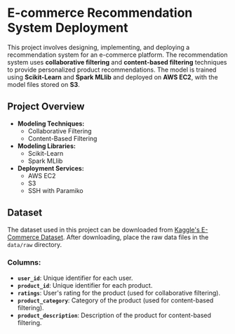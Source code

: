 # E-commerce Recommendation System Deployment

This project involves designing, implementing, and deploying a recommendation system for an e-commerce platform. The recommendation system uses **collaborative filtering** and **content-based filtering** techniques to provide personalized product recommendations. The model is trained using **Scikit-Learn** and **Spark MLlib** and deployed on **AWS EC2**, with the model files stored on **S3**.

## Project Overview

- **Modeling Techniques:** 
  - Collaborative Filtering
  - Content-Based Filtering
- **Modeling Libraries:** 
  - Scikit-Learn 
  - Spark MLlib
- **Deployment Services:** 
  - AWS EC2 
  - S3 
  - SSH with Paramiko

## Dataset

The dataset used in this project can be downloaded from [Kaggle's E-Commerce Dataset](https://www.kaggle.com/datasets). After downloading, place the raw data files in the `data/raw` directory.

### Columns:

- **`user_id`**: Unique identifier for each user.
- **`product_id`**: Unique identifier for each product.
- **`ratings`**: User's rating for the product (used for collaborative filtering).
- **`product_category`**: Category of the product (used for content-based filtering).
- **`product_description`**: Description of the product for content-based filtering.
